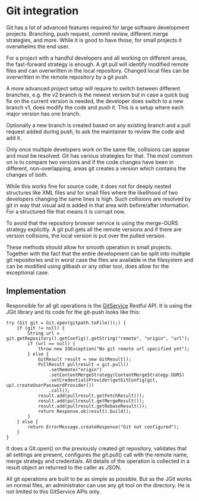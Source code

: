 # Git integration

Git has a lot of advanced features required for large software development projects. Branching, push request, commit review, different merge strategies, and more. 
While it is good to have those, for small projects it overwhelms the end user.

For a project with a handful developers and all working on different areas, the fast-forward strategy is enough. A git pull will identify modified remote files and can overwritten in the local repository. Changed local files can be overwritten in the remote repository by a git push.

A more advanced project setup will require to switch between different branches, e.g. the v2 branch is the newest version but in case a quick bug fix on the current version is needed, the developer does switch to a new branch v1, does modify the code and push it.
This is a setup where each major version has one branch.

Optionally a new branch is created based on any existing branch and a pull request added during push, to ask the maintainer to review the code and add it.

Only once multiple developers work on the same file, collisions can appear and must be resolved.
Git has various strategies for that. The most common on is to compare two versions and if the code changes have been in different, non-overlapping, areas git creates a version which contains the changes of both.

While this works fine for source code, it does not for deeply nested structures like XML files and for small files where the likelihood of two developers changing the same lines is high. Such collisions are resolved by git in way that visual aid is added in that area with before/after information. For a structured file that means it is corrupt now.

To avoid that the repository browser service is using the merge-OURS strategy explicitly. A git pull gets all the remote versions and if there are version collisions, the local version is put over the pulled version.

These methods should allow for smooth operation in small projects. Together with the fact that the entire development can be split into multiple git repositories and in worst case the files are available in the filesystem and can be modified using gitbash or any other tool, does allow for the exceptional case.

## Implementation

Responsible for all git operations is the [GitService](https://git.sbg.ac.at/s1080660/bachelor/-/blob/main/appcontainerapp/src/main/java/io/rtdi/appcontainer/repo/rest/GitService.java) Restful API. 
It is using the JGit library and its code for the git-push looks like this:

```
try (Git git = Git.open(gitpath.toFile());) {
    if (git != null) {
        String url = git.getRepository().getConfig().getString("remote", "origin", "url");
        if (url == null) {
            throw new IOException("No git remote url specified yet");
        } else {
            GitResult result = new GitResult();
            PullResult pullresult = git.pull()
                .setRemote("origin")
                .setContentMergeStrategy(ContentMergeStrategy.OURS)
                .setCredentialsProvider(getGitConfig(git, up).createUserPasswordProvider())
                .call();
            result.add(pullresult.getFetchResult());
            result.add(pullresult.getMergeResult());
            result.add(pullresult.getRebaseResult());
            return Response.ok(result).build();
        }
    } else {
        return ErrorMessage.createResponse("Git not configured");
    }
}
```

It does a Git.open() on the previously created git repository, validates that all settings are present, configures the git.pull() call with the remote name, merge strategy and credentials. All details of the operation is collected in a result object an returned to the caller as JSON.

All git operations are built to be as simple as possible. But as the JGit works on normal files, an administrator can use any git tool on the directory. He is not limited to this GitService APIs only.
